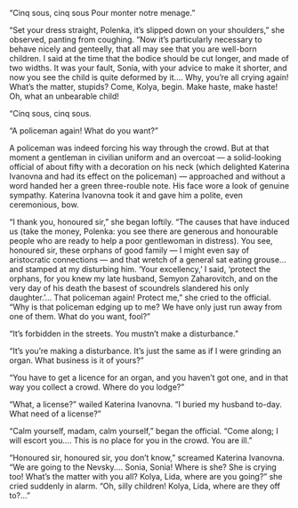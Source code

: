 “Cinq sous, cinq sous Pour monter notre menage.”

“Set your dress straight, Polenka, it’s slipped down on your shoulders,” she observed, panting from
coughing. “Now it’s particularly necessary to behave nicely and genteelly, that all may see that you
are well-born children. I said at the time that the bodice should be cut longer, and made of two
widths. It was your fault, Sonia, with your advice to make it shorter, and now you see the child is
quite deformed by it.... Why, you’re all crying again! What’s the matter, stupids? Come, Kolya,
begin. Make haste, make haste! Oh, what an unbearable child!

“Cinq sous, cinq sous.

“A policeman again! What do you want?”

A policeman was indeed forcing his way through the crowd. But at that moment a gentleman in civilian
uniform and an overcoat — a solid-looking official of about fifty with a decoration on his neck
(which delighted Katerina Ivanovna and had its effect on the policeman) — approached and without a
word handed her a green three-rouble note. His face wore a look of genuine sympathy. Katerina
Ivanovna took it and gave him a polite, even ceremonious, bow.

“I thank you, honoured sir,” she began loftily. “The causes that have induced us (take the money,
Polenka: you see there are generous and honourable people who are ready to help a poor gentlewoman
in distress). You see, honoured sir, these orphans of good family — I might even say of aristocratic connections — and that wretch of a general sat eating grouse... and stamped at my disturbing him.
‘Your excellency,’ I said, ‘protect the orphans, for you knew my late husband, Semyon Zaharovitch,
and on the very day of his death the basest of scoundrels slandered his only daughter.’... That
policeman again! Protect me,” she cried to the official. “Why is that policeman edging up to me? We
have only just run away from one of them. What do you want, fool?”

“It’s forbidden in the streets. You mustn’t make a disturbance.”

“It’s you’re making a disturbance. It’s just the same as if I were grinding an organ. What business
is it of yours?”

“You have to get a licence for an organ, and you haven’t got one, and in that way you collect a
crowd. Where do you lodge?”

“What, a license?” wailed Katerina Ivanovna. “I buried my husband to-day. What need of a license?”

“Calm yourself, madam, calm yourself,” began the official. “Come along; I will escort you.... This
is no place for you in the crowd. You are ill.”

“Honoured sir, honoured sir, you don’t know,” screamed Katerina Ivanovna. “We are going to the
Nevsky.... Sonia, Sonia! Where is she? She is crying too! What’s the matter with you all? Kolya,
Lida, where are you going?” she cried suddenly in alarm. “Oh, silly children! Kolya, Lida, where are
they off to?...”
